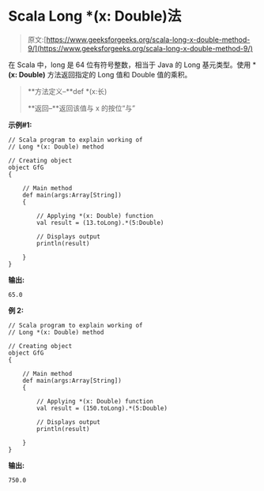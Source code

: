 # Scala Long *(x: Double)法

> 原文:[https://www.geeksforgeeks.org/scala-long-x-double-method-9/](https://www.geeksforgeeks.org/scala-long-x-double-method-9/)

在 Scala 中，long 是 64 位有符号整数，相当于 Java 的 Long 基元类型。使用 ***(x: Double)** 方法返回指定的 Long 值和 Double 值的乘积。

> **方法定义–**def *(x:长)
> 
> **返回–**返回该值与 x 的按位“与”

**示例#1:**

```
// Scala program to explain working of
// Long *(x: Double) method

// Creating object
object GfG
{ 

    // Main method
    def main(args:Array[String])
    {

        // Applying *(x: Double) function
        val result = (13.toLong).*(5:Double)

        // Displays output
        println(result)

    }
} 
```

**输出:**

```
65.0
```

**例 2:**

```
// Scala program to explain working of
// Long *(x: Double) method

// Creating object
object GfG
{ 

    // Main method
    def main(args:Array[String])
    {

        // Applying *(x: Double) function
        val result = (150.toLong).*(5:Double)

        // Displays output
        println(result)

    }
} 
```

**输出:**

```
750.0
```